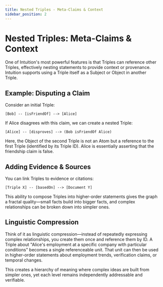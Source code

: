 ```yaml
---
title: Nested Triples - Meta-Claims & Context
sidebar_position: 2
---
```


# Nested Triples: Meta-Claims & Context

One of Intuition's most powerful features is that Triples can reference other Triples, effectively nesting statements to provide context or provenance. Intuition supports using a Triple itself as a Subject or Object in another Triple.

## Example: Disputing a Claim

Consider an initial Triple:
```
[Bob] -- [isFriendOf] --> [Alice]
```

If Alice disagrees with this claim, we can create a nested Triple:
```
[Alice] -- [disproves] --> (Bob isFriendOf Alice)
```

Here, the Object of the second Triple is not an Atom but a reference to the first Triple (identified by its Triple ID). Alice is essentially asserting that the friendship claim is false.

## Adding Evidence & Sources

You can link Triples to evidence or citations:
```
[Triple X] -- [basedOn] --> [Document Y]
```

This ability to compose Triples into higher-order statements gives the graph a fractal quality—small facts build into bigger facts, and complex relationships can be broken down into simpler ones.

## Linguistic Compression

Think of it as linguistic compression—instead of repeatedly expressing complex relationships, you create them once and reference them by ID. A Triple about "Alice's employment at a specific company with particular conditions" becomes a single referenceable unit. That unit can then be used in higher-order statements about employment trends, verification claims, or temporal changes.

This creates a hierarchy of meaning where complex ideas are built from simpler ones, yet each level remains independently addressable and verifiable.
